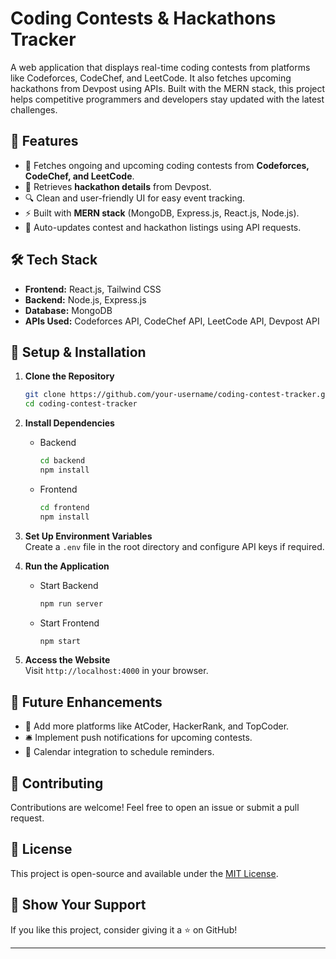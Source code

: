 # Coding Contests & Hackathons Tracker

A web application that displays real-time coding contests from platforms like Codeforces, CodeChef, and LeetCode. It also fetches upcoming hackathons from Devpost using APIs. Built with the MERN stack, this project helps competitive programmers and developers stay updated with the latest challenges.

## 🚀 Features

- 📅 Fetches ongoing and upcoming coding contests from **Codeforces, CodeChef, and LeetCode**.
- 🎯 Retrieves **hackathon details** from Devpost.
- 🔍 Clean and user-friendly UI for easy event tracking.
- ⚡ Built with **MERN stack** (MongoDB, Express.js, React.js, Node.js).
- 🔄 Auto-updates contest and hackathon listings using API requests.

## 🛠️ Tech Stack

- **Frontend:** React.js, Tailwind CSS
- **Backend:** Node.js, Express.js
- **Database:** MongoDB
- **APIs Used:** Codeforces API, CodeChef API, LeetCode API, Devpost API

## 📌 Setup & Installation

1. **Clone the Repository**  
   ```sh
   git clone https://github.com/your-username/coding-contest-tracker.git
   cd coding-contest-tracker
   ```

2. **Install Dependencies**  
   - Backend  
     ```sh
     cd backend
     npm install
     ```
   - Frontend  
     ```sh
     cd frontend
     npm install
     ```

3. **Set Up Environment Variables**  
   Create a `.env` file in the root directory and configure API keys if required.

4. **Run the Application**  
   - Start Backend  
     ```sh
     npm run server
     ```
   - Start Frontend  
     ```sh
     npm start
     ```

5. **Access the Website**  
   Visit `http://localhost:4000` in your browser.

## 🎯 Future Enhancements

- 🔗 Add more platforms like AtCoder, HackerRank, and TopCoder.
- 🛎️ Implement push notifications for upcoming contests.
- 📅 Calendar integration to schedule reminders.

## 🤝 Contributing

Contributions are welcome! Feel free to open an issue or submit a pull request.

## 📄 License

This project is open-source and available under the [MIT License](LICENSE).

## 🌟 Show Your Support

If you like this project, consider giving it a ⭐ on GitHub!

---

